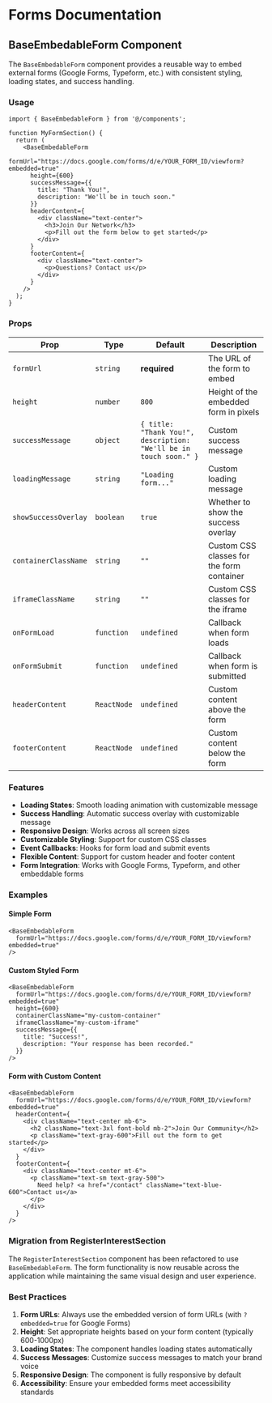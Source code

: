 # Forms Documentation

## BaseEmbedableForm Component

The `BaseEmbedableForm` component provides a reusable way to embed external forms (Google Forms, Typeform, etc.) with consistent styling, loading states, and success handling.

### Usage

```tsx
import { BaseEmbedableForm } from '@/components';

function MyFormSection() {
  return (
    <BaseEmbedableForm
      formUrl="https://docs.google.com/forms/d/e/YOUR_FORM_ID/viewform?embedded=true"
      height={600}
      successMessage={{
        title: "Thank You!",
        description: "We'll be in touch soon."
      }}
      headerContent={
        <div className="text-center">
          <h3>Join Our Network</h3>
          <p>Fill out the form below to get started</p>
        </div>
      }
      footerContent={
        <div className="text-center">
          <p>Questions? Contact us</p>
        </div>
      }
    />
  );
}
```

### Props

| Prop | Type | Default | Description |
|------|------|---------|-------------|
| `formUrl` | `string` | **required** | The URL of the form to embed |
| `height` | `number` | `800` | Height of the embedded form in pixels |
| `successMessage` | `object` | `{ title: "Thank You!", description: "We'll be in touch soon." }` | Custom success message |
| `loadingMessage` | `string` | `"Loading form..."` | Custom loading message |
| `showSuccessOverlay` | `boolean` | `true` | Whether to show the success overlay |
| `containerClassName` | `string` | `""` | Custom CSS classes for the form container |
| `iframeClassName` | `string` | `""` | Custom CSS classes for the iframe |
| `onFormLoad` | `function` | `undefined` | Callback when form loads |
| `onFormSubmit` | `function` | `undefined` | Callback when form is submitted |
| `headerContent` | `ReactNode` | `undefined` | Custom content above the form |
| `footerContent` | `ReactNode` | `undefined` | Custom content below the form |

### Features

- **Loading States**: Smooth loading animation with customizable message
- **Success Handling**: Automatic success overlay with customizable message
- **Responsive Design**: Works across all screen sizes
- **Customizable Styling**: Support for custom CSS classes
- **Event Callbacks**: Hooks for form load and submit events
- **Flexible Content**: Support for custom header and footer content
- **Form Integration**: Works with Google Forms, Typeform, and other embeddable forms

### Examples

#### Simple Form
```tsx
<BaseEmbedableForm
  formUrl="https://docs.google.com/forms/d/e/YOUR_FORM_ID/viewform?embedded=true"
/>
```

#### Custom Styled Form
```tsx
<BaseEmbedableForm
  formUrl="https://docs.google.com/forms/d/e/YOUR_FORM_ID/viewform?embedded=true"
  height={600}
  containerClassName="my-custom-container"
  iframeClassName="my-custom-iframe"
  successMessage={{
    title: "Success!",
    description: "Your response has been recorded."
  }}
/>
```

#### Form with Custom Content
```tsx
<BaseEmbedableForm
  formUrl="https://docs.google.com/forms/d/e/YOUR_FORM_ID/viewform?embedded=true"
  headerContent={
    <div className="text-center mb-6">
      <h2 className="text-3xl font-bold mb-2">Join Our Community</h2>
      <p className="text-gray-600">Fill out the form to get started</p>
    </div>
  }
  footerContent={
    <div className="text-center mt-6">
      <p className="text-sm text-gray-500">
        Need help? <a href="/contact" className="text-blue-600">Contact us</a>
      </p>
    </div>
  }
/>
```

### Migration from RegisterInterestSection

The `RegisterInterestSection` component has been refactored to use `BaseEmbedableForm`. The form functionality is now reusable across the application while maintaining the same visual design and user experience.

### Best Practices

1. **Form URLs**: Always use the embedded version of form URLs (with `?embedded=true` for Google Forms)
2. **Height**: Set appropriate heights based on your form content (typically 600-1000px)
3. **Loading States**: The component handles loading states automatically
4. **Success Messages**: Customize success messages to match your brand voice
5. **Responsive Design**: The component is fully responsive by default
6. **Accessibility**: Ensure your embedded forms meet accessibility standards
